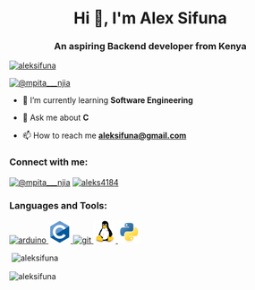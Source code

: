<h1 align="center">Hi 👋, I'm Alex Sifuna</h1>
<h3 align="center">An aspiring Backend developer from Kenya</h3>

<p align="left"> <a href="https://github.com/ryo-ma/github-profile-trophy"><img src="https://github-profile-trophy.vercel.app/?username=aleksifuna" alt="aleksifuna" /></a> </p>

<p align="left"> <a href="https://twitter.com/@mpita___njia" target="blank"><img src="https://img.shields.io/twitter/follow/@mpita___njia?logo=twitter&style=for-the-badge" alt="@mpita___njia" /></a> </p>

- 🌱 I’m currently learning **Software Engineering**

- 💬 Ask me about **C**

- 📫 How to reach me **aleksifuna@gmail.com**

<h3 align="left">Connect with me:</h3>
<p align="left">
<a href="https://twitter.com/@mpita___njia" target="blank"><img align="center" src="https://raw.githubusercontent.com/rahuldkjain/github-profile-readme-generator/master/src/images/icons/Social/twitter.svg" alt="@mpita___njia" height="30" width="40" /></a>
<a href="https://discord.gg/aleks4184" target="blank"><img align="center" src="https://raw.githubusercontent.com/rahuldkjain/github-profile-readme-generator/master/src/images/icons/Social/discord.svg" alt="aleks4184" height="30" width="40" /></a>
</p>

<h3 align="left">Languages and Tools:</h3>
<p align="left"> <a href="https://www.arduino.cc/" target="_blank" rel="noreferrer"> <img src="https://cdn.worldvectorlogo.com/logos/arduino-1.svg" alt="arduino" width="40" height="40"/> </a> <a href="https://www.cprogramming.com/" target="_blank" rel="noreferrer"> <img src="https://raw.githubusercontent.com/devicons/devicon/master/icons/c/c-original.svg" alt="c" width="40" height="40"/> </a> <a href="https://git-scm.com/" target="_blank" rel="noreferrer"> <img src="https://www.vectorlogo.zone/logos/git-scm/git-scm-icon.svg" alt="git" width="40" height="40"/> </a> <a href="https://www.linux.org/" target="_blank" rel="noreferrer"> <img src="https://raw.githubusercontent.com/devicons/devicon/master/icons/linux/linux-original.svg" alt="linux" width="40" height="40"/> </a> <a href="https://www.python.org" target="_blank" rel="noreferrer"> <img src="https://raw.githubusercontent.com/devicons/devicon/master/icons/python/python-original.svg" alt="python" width="40" height="40"/> </a> </p>

<p>&nbsp;<img align="center" src="https://github-readme-stats.vercel.app/api?username=aleksifuna&show_icons=true&locale=en" alt="aleksifuna" /></p>

<p><img align="center" src="https://github-readme-streak-stats.herokuapp.com/?user=aleksifuna&" alt="aleksifuna" /></p>
